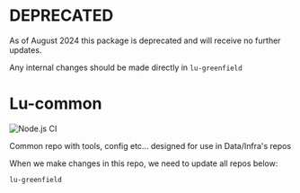 # DEPRECATED

As of August 2024 this package is deprecated and will receive no further updates. 

Any internal changes should be made directly in `lu-greenfield`

# Lu-common

![Node.js CI](https://github.com/BonnierNews/lu-common/workflows/Node.js%20CI/badge.svg)

Common repo with tools, config etc... designed for use in Data/Infra's repos

When we make changes in this repo, we need to update all repos below:

```bash
lu-greenfield
```
